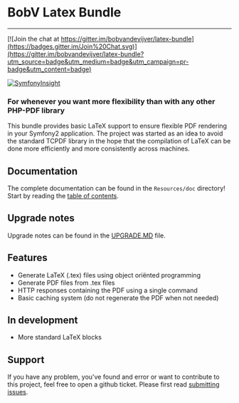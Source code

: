 # BobV Latex Bundle
-------------------------------------

[![Join the chat at https://gitter.im/bobvandevijver/latex-bundle](https://badges.gitter.im/Join%20Chat.svg)](https://gitter.im/bobvandevijver/latex-bundle?utm_source=badge&utm_medium=badge&utm_campaign=pr-badge&utm_content=badge)

[![SymfonyInsight](https://insight.symfony.com/projects/bf9b5c8a-ba70-433d-ab19-5766eeec94e5/mini.svg)](https://insight.symfony.com/projects/bf9b5c8a-ba70-433d-ab19-5766eeec94e5)

### For whenever you want more flexibility than with any other PHP-PDF library
This bundle provides basic LaTeX support to ensure flexible PDF rendering in your Symfony2 application. The project was started as an idea to avoid the standard TCPDF library in the hope that the compilation of LaTeX can be done more efficiently and more consistently across machines. 

## Documentation
The complete documentation can be found in the `Resources/doc` directory! Start by reading the [table of contents](https://github.com/bobvandevijver/latex-bundle/tree/master/src/Resources/doc/documentation.md).

## Upgrade notes
Upgrade notes can be found in the [UPGRADE.MD](https://github.com/bobvandevijver/latex-bundle/blob/master/UPGRADE.md) file.

## Features
* Generate LaTeX (.tex) files using object oriënted programming
* Generate PDF files from .tex files
* HTTP responses containing the PDF using a single command
* Basic caching system (do not regenerate the PDF when not needed)

## In development
* More standard LaTeX blocks

## Support
If you have any problem, you've found and error or want to contribute to this project, feel free to open a github ticket. Please first read [submitting issues](https://github.com/bobvandevijver/latex-bundle/blob/master/src/Resources/doc/support-and-contribution/submitting-issues.md).
